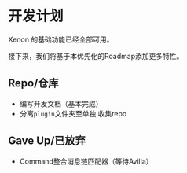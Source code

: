 # 开发计划

Xenon 的基础功能已经全部可用。

接下来，我们将基于本优先化的Roadmap添加更多特性。


## Repo/仓库
- 编写开发文档（基本完成）
- 分离`plugin`文件夹至单独 收集repo

## Gave Up/已放弃
- Command整合消息链匹配器（等待Avilla）
